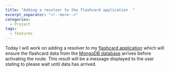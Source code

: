 ```yaml
---
title: "Adding a resolver to the flashcard application  "
excerpt_separator: "<!--more-->"
categories:
  - Project
tags:
  - features
---
```


Today I will work on adding a resolver to my [flashcard application](https://jpcards.herokuapp.com) which will ensure the flashcard data from the [MongoDB database](https://jpflashcards.herokuapp.com/flashcards)
arrives before activating the route. This result will be a message displayed to the user stating to please wait until data has arrived.
